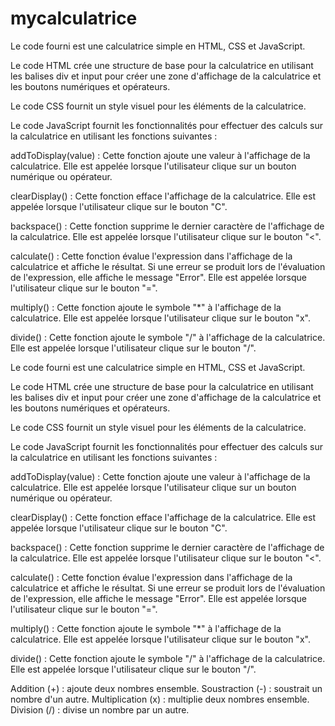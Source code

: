 # mycalculatrice
Le code fourni est une calculatrice simple en HTML, CSS et JavaScript.

Le code HTML crée une structure de base pour la calculatrice en utilisant les balises div et input pour créer une zone d'affichage de la calculatrice et les boutons numériques et opérateurs.

Le code CSS fournit un style visuel pour les éléments de la calculatrice.

Le code JavaScript fournit les fonctionnalités pour effectuer des calculs sur la calculatrice en utilisant les fonctions suivantes :

addToDisplay(value) : Cette fonction ajoute une valeur à l'affichage de la calculatrice. Elle est appelée lorsque l'utilisateur clique sur un bouton numérique ou opérateur.

clearDisplay() : Cette fonction efface l'affichage de la calculatrice. Elle est appelée lorsque l'utilisateur clique sur le bouton "C".

backspace() : Cette fonction supprime le dernier caractère de l'affichage de la calculatrice. Elle est appelée lorsque l'utilisateur clique sur le bouton "<".

calculate() : Cette fonction évalue l'expression dans l'affichage de la calculatrice et affiche le résultat. Si une erreur se produit lors de l'évaluation de l'expression, elle affiche le message "Error". Elle est appelée lorsque l'utilisateur clique sur le bouton "=".

multiply() : Cette fonction ajoute le symbole "*" à l'affichage de la calculatrice. Elle est appelée lorsque l'utilisateur clique sur le bouton "x".

divide() : Cette fonction ajoute le symbole "/" à l'affichage de la calculatrice. Elle est appelée lorsque l'utilisateur clique sur le bouton "/".


Le code fourni est une calculatrice simple en HTML, CSS et JavaScript.

Le code HTML crée une structure de base pour la calculatrice en utilisant les balises div et input pour créer une zone d'affichage de la calculatrice et les boutons numériques et opérateurs.

Le code CSS fournit un style visuel pour les éléments de la calculatrice.

Le code JavaScript fournit les fonctionnalités pour effectuer des calculs sur la calculatrice en utilisant les fonctions suivantes :

addToDisplay(value) : Cette fonction ajoute une valeur à l'affichage de la calculatrice. Elle est appelée lorsque l'utilisateur clique sur un bouton numérique ou opérateur.

clearDisplay() : Cette fonction efface l'affichage de la calculatrice. Elle est appelée lorsque l'utilisateur clique sur le bouton "C".

backspace() : Cette fonction supprime le dernier caractère de l'affichage de la calculatrice. Elle est appelée lorsque l'utilisateur clique sur le bouton "<".

calculate() : Cette fonction évalue l'expression dans l'affichage de la calculatrice et affiche le résultat. Si une erreur se produit lors de l'évaluation de l'expression, elle affiche le message "Error". Elle est appelée lorsque l'utilisateur clique sur le bouton "=".

multiply() : Cette fonction ajoute le symbole "*" à l'affichage de la calculatrice. Elle est appelée lorsque l'utilisateur clique sur le bouton "x".

divide() : Cette fonction ajoute le symbole "/" à l'affichage de la calculatrice. Elle est appelée lorsque l'utilisateur clique sur le bouton "/".

Addition (+) : ajoute deux nombres ensemble.
Soustraction (-) : soustrait un nombre d'un autre.
Multiplication (x) : multiplie deux nombres ensemble.
Division (/) : divise un nombre par un autre.
